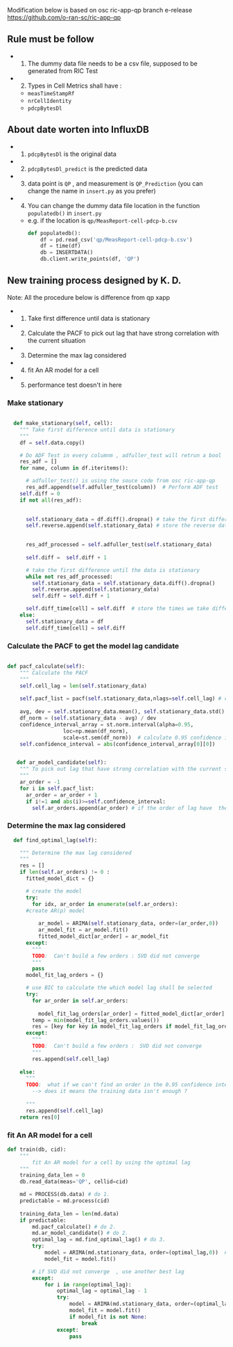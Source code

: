 Modification below is based on osc ric-app-qp branch e-release  https://github.com/o-ran-sc/ric-app-qp

## Rule must be follow
- 1. The dummy data file needs to be a csv file, supposed to be generated from RIC Test
- 2. Types in Cell Metrics shall have :
    - `measTimeStampRf`
    - `nrCellIdentity`
    - `pdcpBytesDl`
## About date worten into InfluxDB

- 1. `pdcpBytesDl` is the original data
- 2. `pdcpBytesDl_predict` is the predicted data
- 3.  data point is `QP` , and measurement is `QP_Prediction` (you can change the name in `insert.py` as you prefer)
- 4.  You can change the dummy data file location in the function `populatedb()` in `insert.py` 
    - e.g. if the location is `qp/MeasReport-cell-pdcp-b.csv`
        ```py
        def populatedb():
            df = pd.read_csv('qp/MeasReport-cell-pdcp-b.csv')
            df = time(df)
            db = INSERTDATA()
            db.client.write_points(df, 'QP')
        ```

## New training process designed by K. D.

Note: All the procedure below is difference from qp xapp
- 1. Take first difference until data is stationary 
- 2. Calculate the PACF to pick out lag that have strong correlation with the current situation
- 3. Determine the max lag considered
- 4. fit An AR model for a cell
- 5. performance test doesn't in here

### Make stationary
```py

  def make_stationary(self, cell):
    """ Take first difference until data is stationary 
    """
    df = self.data.copy()

    # Do ADF Test in every columnm , adfuller_test will retrun a bool
    res_adf = []
    for name, column in df.iteritems():

      # adfuller_test() is using the souce code from osc ric-app-qp
      res_adf.append(self.adfuller_test(column))  # Perform ADF test
    self.diff = 0
    if not all(res_adf):

      
      self.stationary_data = df.diff().dropna() # take the first difference 
      self.reverse.append(self.stationary_data) # store the reverse data, used for transforming to the orignal scale

      
      res_adf_processed = self.adfuller_test(self.stationary_data)
  
      self.diff =  self.diff + 1 

      # take the first difference until the data is stationary
      while not res_adf_processed:
        self.stationary_data = self.stationary_data.diff().dropna()
        self.reverse.append(self.stationary_data)
        self.diff = self.diff + 1

      self.diff_time[cell] = self.diff  # store the times we take difference for a cell
    else:
      self.stationary_data = df
      self.diff_time[cell] = self.diff
 ```


### Calculate the PACF to get the model lag candidate

```py

def pacf_calculate(self):
    """ Calculate the PACF
    """
    self.cell_lag = len(self.stationary_data) 
 
    self.pacf_list = pacf(self.stationary_data,nlags=self.cell_lag) # call pacf() to get every pacf of lag
  
    avg, dev = self.stationary_data.mean(), self.stationary_data.std()
    df_norm = (self.stationary_data - avg) / dev
    confidence_interval_array = st.norm.interval(alpha=0.95,
                  loc=np.mean(df_norm),
                  scale=st.sem(df_norm))  # calculate 0.95 confidence interval to know which lag have the strong correlation with the current situation
    self.confidence_interval = abs(confidence_interval_array[0][0])  
 ```



```py

   def ar_model_candidate(self):
    """ To pick out lag that have strong correlation with the current situation
    """
    ar_order = -1
    for i in self.pacf_list:
      ar_order = ar_order + 1
      if i!=1 and abs(i)>=self.confidence_interval: 
        self.ar_orders.append(ar_order) # if the order of lag have  the strong correlation with the current situation , store it as the model candidate
 ```

###  Determine the max lag considered
```py
  def find_optimal_lag(self):

    """ Determine the max lag considered
    """
    res = []
    if len(self.ar_orders) != 0 : 
      fitted_model_dict = {}

      # create the model 
      try:
        for idx, ar_order in enumerate(self.ar_orders):
      #create AR(p) model
        
          ar_model = ARIMA(self.stationary_data, order=(ar_order,0))
          ar_model_fit = ar_model.fit()
          fitted_model_dict[ar_order] = ar_model_fit
      except:
        """
        TODO:  Can't build a few orders : SVD did not converge  
        """  
        pass        
      model_fit_lag_orders = {}

      # use BIC to calculate the which model lag shall be selected
      try:
        for ar_order in self.ar_orders:
        
          model_fit_lag_orders[ar_order] = fitted_model_dict[ar_order].bic
        temp = min(model_fit_lag_orders.values())
        res = [key for key in model_fit_lag_orders if model_fit_lag_orders[key] == temp]
      except:
        """
        TODO:  Can't build a few orders :　SVD did not converge  
        """  
        res.append(self.cell_lag) 
  
    else:
      """
      TODO:  what if we can't find an order in the 0.95 confidence interval ?
        --> does it means the training data isn't enough ?
      
      """
      res.append(self.cell_lag)
    return res[0]
```

### fit An AR model for a cell

```py
def train(db, cid):
    """
        fit An AR model for a cell by using the optimal lag
    """
    training_data_len = 0
    db.read_data(meas='QP', cellid=cid)

    md = PROCESS(db.data) # do 1.
    predictable = md.process(cid)
    
    training_data_len = len(md.data)
    if predictable:
        md.pacf_calculate() # do 2.
        md.ar_model_candidate() # do 2.
        optimal_lag = md.find_optimal_lag() # do 3.
        try:
            model = ARIMA(md.stationary_data, order=(optimal_lag,0))  # do 4.
            model_fit = model.fit() 

        # if SVD did not converge  , use another best lag 
        except:
            for i in range(optimal_lag):
                optimal_lag = optimal_lag - 1
                try:
                    model = ARIMA(md.stationary_data, order=(optimal_lag,0))  # do 4. 
                    model_fit = model.fit()    
                    if model_fit is not None:
                        break
                except:
                    pass
```